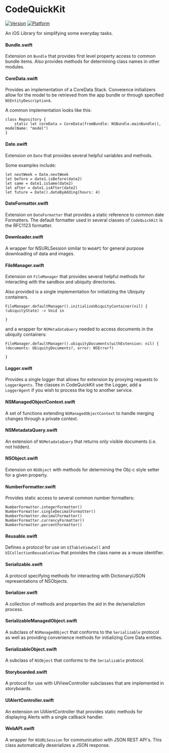 # CodeQuickKit
[![Version](https://img.shields.io/cocoapods/v/CodeQuickKit.svg?style=flat)](http://cocoadocs.org/docsets/CodeQuickKit)
[![Platform](https://img.shields.io/cocoapods/p/CodeQuickKit.svg?style=flat)](http://cocoadocs.org/docsets/CodeQuickKit)

An iOS Library for simplifying some everyday tasks.

#### Bundle.swift

Extension on `Bundle` that provides first level property access to common bundle items. Also provides methods for determining class names in other modules.

#### CoreData.swift

Provides an implementation of a CoreData Stack. Conveience initializers allow for the model to be retrieved from the app bundle or through specified `NSEntityDescription`s.

A common implementation looks like this:

	class Repository {
		static let coreData = CoreData(fromBundle: NSBundle.mainBundle(), modelName: "model")
	}

#### Date.swift

Extension on `Date` that provides several helpful variables and methods.

Some examples include:

    let nextWeek = Date.nextWeek
    let before = date1.isBefore(date2)
    let same = date1.isSame(date2)
    let after = date1.isAfter(date2)
    let future = Date().dateByAdding(hours: 4)

#### DateFormatter.swift

Extension on `DateFormatter` that provides a static reference to common date Formatters. The default formatter used in several classes of `CodeQuickKit` is the RFC1123 formatter.

#### Downloader.swift

A wrapper for NSURLSession similar to `WebAPI` for general purpose downloading of data and images.

#### FileManager.swift

Extension on `FileManager` that provides several helpful methods for interacting with the sandbox and ubiquity directories.

Also provided is a single implementation for initializing the Ubiquity containers.

	FileManager.defaultManager().initializeUbiquityContainer(nil) { (ubiquityState) -> Void in
		
	}

and a wrapper for `NSMetadataQuery` needed to access documents in the ubiquity containers:

	FileManager.defaultManager().ubiquityDocuments(withExtension: nil) { (documents: UbiquityDocuments?, error: NSError?)
		
	}

#### Logger.swift

Provides a single logger that allows for extension by proxying requests to `LoggerAgents`. The classes in CodeQuickKit use the Logger, add a `LoggerAgent` if you wish to process the log to another service.

#### NSManagedObjectContext.swift

A set of functions extending `NSManagedObjectContext` to handle merging changes through a private context.

#### NSMetadataQuery.swift

An extension of `NSMetadataQuery` that returns only visible documents (i.e. not hidden).

#### NSObject.swift

Extension on `NSObject` with methods for determining the Obj-c style setter for a given property.

#### NumberFormatter.swift

Provides static access to several common number formatters:

    NumberFormatter.integerFormatter()
    NumberFormatter.singleDecimalFormatter()
    NumberFormatter.decimalFormatter()
    NumberFormatter.currencyFormatter()
    NumberFormatter.percentFormatter()

#### Reusable.swift

Defines a protocol for use on `UITableViewCell` and `UICollectionReusableView` that provides the class name as a reuse identifier.

#### Serializable.swift

A protocol specifying methods for interacting with Dictionary/JSON representations of NSObjects.

#### Serializer.swift

A collection of methods and properties the aid in the de/serializtion process.

#### SerializableManagedObject.swift

A subclass of `NSManagedObject` that conforms to the `Serializable` protocol as well as providing convenience methods for initializing Core Data entities.

#### SerializableObject.swift

A subclass of `NSObject` that conforms to the `Serializable` protocol.

#### Storyboarded.swift

A protocol for use with UIViewController subclasses that are implemented in storyboards.

#### UIAlertController.swift

An extension on UIAlertController that provides static methods for displaying Alerts with a single callback handler.

#### WebAPI.swift

A wrapper for `NSURLSession` for communication with JSON REST API's. This class automatically deserializes a JSON response.
